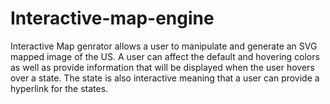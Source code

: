 # Interactive-map-engine

Interactive Map genrator allows a user to manipulate and generate an SVG mapped image of the US.
A user can affect the default and hovering colors as well as provide information that will be displayed when the user hovers over a state.
The state is also interactive meaning that a user can provide a hyperlink for the states.  
